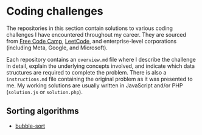 # Coding challenges

The repositories in this section contain solutions to various coding challenges I have encountered throughout my career. They are sourced from [Free Code Camp](https://freecodecamp.org), [LeetCode](https://leetcode.com/problemset/), and enterprise-level corporations (including Meta, Google, and Microsoft).

Each repository contains an `overview.md` file where I describe the challenge in detail, explain the underlying concepts involved, and indicate which data structures are required to complete the problem. There is also a `instructions.md` file containing the original problem as it was presented to me. My working solutions are usually written in JavaScript and/or PHP (`solution.js` or `solution.php`).

## Sorting algorithms

- [bubble-sort](https://github.com/clements-steven/coding-challenges/tree/master/bubble-sort)
